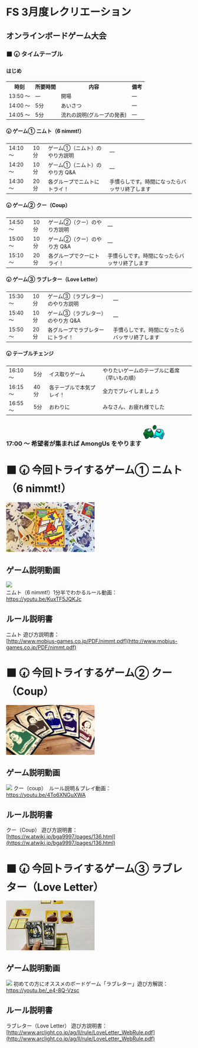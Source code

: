# FS 3月度レクリエーション

## オンラインボードゲーム大会

### ⬛ 🕢 タイムテーブル

#### はじめ

<table>
    <tr>
        <th>時刻</th>
        <th>所要時間</th>
        <th>内容</th>
        <th>備考</th>
    </tr>
    <tr>
        <td>13:50 ～</td>
        <td>―</td>
        <td>開場</td>
        <td>―</td>
    </tr>
    <tr>
        <td>14:00 ～</td>
        <td>5分</td>
        <td>あいさつ</td>
        <td>―</td>
    </tr>
    <tr>
        <td>14:05 ～</td>
        <td>5分</td>
        <td>流れの説明(グループの発表)</td>
        <td>―</td>
    </tr>
</table>
    
#### 🕢 ゲーム① ニムト（6 nimmt!）
 
 <table>
    <tr>
        <td>14:10 ～</td>
        <td>10分</td>
        <td>ゲーム①（ニムト）のやり方説明</td>
        <td>―</td>
    </tr>
    <tr>
        <td>14:20 ～</td>
        <td>10分</td>
        <td>ゲーム①（ニムト）のやり方 Q&amp;A</td>
        <td>―</td>
    </tr>
    <tr>
        <td>14:30 ～</td>
        <td>20分</td>
        <td>各グループでニムトにトライ！</td>
        <td>手慣らしです。時間になったらバッサリ終了します</td>
    </tr>
</table>
    
#### 🕢 ゲーム② クー（Coup）
 
 <table>
    <tr>
        <td>14:50 ～</td>
        <td>10分</td>
        <td>ゲーム②（クー）のやり方説明</td>
        <td>―</td>
    </tr>
    <tr>
        <td>15:00 ～</td>
        <td>10分</td>
        <td>ゲーム②（クー）のやり方 Q&amp;A</td>
        <td>―</td>
    </tr>
    <tr>
        <td>15:10 ～</td>
        <td>20分</td>
        <td>各グループでクーにトライ！</td>
        <td>手慣らしです。時間になったらバッサリ終了します</td>
    </tr>
</table>
    
#### 🕢 ゲーム③ ラブレター（Love Letter）
 
 <table>
    <tr>
        <td>15:30 ～</td>
        <td>10分</td>
        <td>ゲーム③（ラブレター）のやり方説明</td>
        <td>―</td>
    </tr>
    <tr>
        <td>15:40 ～</td>
        <td>10分</td>
        <td>ゲーム③（ラブレター）のやり方 Q&amp;A</td>
        <td>―</td>
    </tr>
    <tr>
        <td>15:50 ～</td>
        <td>20分</td>
        <td>各グループでラブレターにトライ！</td>
        <td>手慣らしです。時間になったらバッサリ終了します</td>
    </tr>
</table>
    
#### 🕢 テーブルチェンジ
 
 <table>
    <tr>
        <td>16:10 ～</td>
        <td>5分</td>
        <td>イス取りゲーム</td>
        <td>やりたいゲームのテーブルに着席（早いもの順）</td>
    </tr>
    <tr>
        <td>16:15 ～</td>
        <td>40分</td>
        <td>各テーブルで本気プレイ！</td>
        <td>全力でプレイしましょう</td>
    </tr>
    <tr>
        <td>16:55 ～</td>
        <td>5分</td>
        <td>おわりに</td>
        <td>みなさん、お疲れ様でした</td>
    </tr>
</table>

### 17:00 ～ 希望者が集まれば AmongUs をやります <img src="./handshake.gif" width="60">

# ⬛ 🕢 今回トライするゲーム① ニムト（6 nimmt!）

<img src="./nimmt-banner.png" width="240">

## ゲーム説明動画

[![](http://img.youtube.com/vi/KuxTF5JQKJc/0.jpg)](https://youtu.be/KuxTF5JQKJc)  
ニムト（6 nimmt!）1分半でわかるルール動画：  
https://youtu.be/KuxTF5JQKJc

## ルール説明書

ニムト 遊び方説明書：  
[http://www.mobius-games.co.jp/PDF/nimmt.pdf](http://www.mobius-games.co.jp/PDF/nimmt.pdf)

# ⬛ 🕢 今回トライするゲーム② クー（Coup）

<img src="./coup-banner.jpg" width="240">

## ゲーム説明動画

[![](http://img.youtube.com/vi/4To6XNGuXWA/0.jpg)](https://youtu.be/4To6XNGuXWA)
クー（coup）　ルール説明＆プレイ動画：  
https://youtu.be/4To6XNGuXWA

## ルール説明書

クー（Coup） 遊び方説明書：  
[https://w.atwiki.jp/bga9997/pages/136.html](https://w.atwiki.jp/bga9997/pages/136.html)

# ⬛ 🕢 今回トライするゲーム③ ラブレター（Love Letter）

<img src="./love-letter-banner.jpg" width="240">

## ゲーム説明動画

[![](http://img.youtube.com/vi/_e4-8Q-Vzsc/0.jpg)](https://youtu.be/_e4-8Q-Vzsc)
初めての方にオススメのボードゲーム「ラブレター」遊び方解説：  
https://youtu.be/_e4-8Q-Vzsc

## ルール説明書

ラブレター（Love Letter） 遊び方説明書：  
[http://www.arclight.co.jp/ag/ll/rule/LoveLetter_WebRule.pdf](http://www.arclight.co.jp/ag/ll/rule/LoveLetter_WebRule.pdf)
